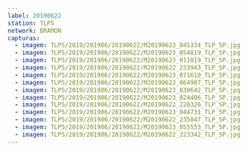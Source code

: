 ```yaml
---
label: 20190622
station: TLP5
network: BRAMON
capturas:
  - imagem: TLP5/2019/201906/20190622/M20190623_045334_TLP_5P.jpg
  - imagem: TLP5/2019/201906/20190622/M20190623_054819_TLP_5P.jpg
  - imagem: TLP5/2019/201906/20190622/M20190623_011019_TLP_5P.jpg
  - imagem: TLP5/2019/201906/20190622/M20190622_233943_TLP_5P.jpg
  - imagem: TLP5/2019/201906/20190622/M20190623_071610_TLP_5P.jpg
  - imagem: TLP5/2019/201906/20190622/M20190623_064907_TLP_5P.jpg
  - imagem: TLP5/2019/201906/20190622/M20190623_030642_TLP_5P.jpg
  - imagem: TLP5/2019/201906/20190622/M20190623_024406_TLP_5P.jpg
  - imagem: TLP5/2019/201906/20190622/M20190622_220326_TLP_5P.jpg
  - imagem: TLP5/2019/201906/20190622/M20190623_044731_TLP_5P.jpg
  - imagem: TLP5/2019/201906/20190622/M20190622_235047_TLP_5P.jpg
  - imagem: TLP5/2019/201906/20190622/M20190623_055553_TLP_5P.jpg
  - imagem: TLP5/2019/201906/20190622/M20190622_223342_TLP_5P.jpg
---
```

